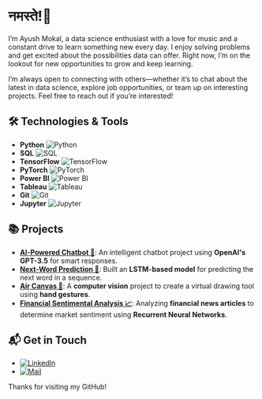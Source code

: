 # नमस्ते!👋

I’m Ayush Mokal, a data science enthusiast with a love for music and a constant drive to learn something new every day. I enjoy solving problems and get excited about the possibilities data can offer. Right now, I’m on the lookout for new opportunities to grow and keep learning.

I’m always open to connecting with others—whether it’s to chat about the latest in data science, explore job opportunities, or team up on interesting projects. Feel free to reach out if you’re interested!

## 🛠️ **Technologies & Tools**

- **Python**     ![Python](https://img.shields.io/badge/Python-3776AB?style=flat&logo=python&logoColor=white) 
- **SQL**        ![SQL](https://img.shields.io/badge/SQL-4479A1?style=flat&logo=mysql&logoColor=white) 
- **TensorFlow** ![TensorFlow](https://img.shields.io/badge/TensorFlow-FF6F00?style=flat&logo=tensorflow&logoColor=white) 
- **PyTorch**    ![PyTorch](https://img.shields.io/badge/PyTorch-EE4C2C?style=flat&logo=pytorch&logoColor=white) 
- **Power BI**   ![Power BI](https://img.shields.io/badge/Power%20BI-F2C811?style=flat&logo=powerbi&logoColor=white) 
- **Tableau**    ![Tableau](https://img.shields.io/badge/Tableau-E97627?style=flat&logo=tableau&logoColor=white) 
- **Git**        ![Git](https://img.shields.io/badge/Git-F05032?style=flat&logo=git&logoColor=white) 
- **Jupyter**    ![Jupyter](https://img.shields.io/badge/Jupyter-F37626?style=flat&logo=jupyter&logoColor=white) 


## 📚 Projects
- **[AI-Powered Chatbot 🤖](https://github.com/ayushh-mokal/ChatBot-UsinG-LangChain)**: An intelligent chatbot project using **OpenAI's GPT-3.5** for smart responses.
- **[Next-Word Prediction 🔮](https://github.com/ayushh-mokal/Next-Word-Prediction-Using-LSTM)**: Built an **LSTM-based model** for predicting the next word in a sequence.
- **[Air Canvas 🎨](https://github.com/ayushh-mokal/Air-Brush)**: A **computer vision** project to create a virtual drawing tool using **hand gestures**.
- **[Financial Sentimental Analysis 📈](https://github.com/ayushh-mokal/Financial-Sentimental-Analysis)**: Analyzing **financial news articles** to determine market sentiment using **Recurrent Neural Networks**.



## 📬 **Get in Touch**

- [![LinkedIn](https://img.shields.io/badge/LinkedIn-0A66C2?style=flat&logo=linkedin&logoColor=white)](https://www.linkedin.com/in/ayush8mokal)
- [![Mail](https://img.shields.io/badge/Email-D14836?style=flat&logo=gmail&logoColor=white)](mailto:ayushmokal50@gmail.com)


Thanks for visiting my GitHub!
